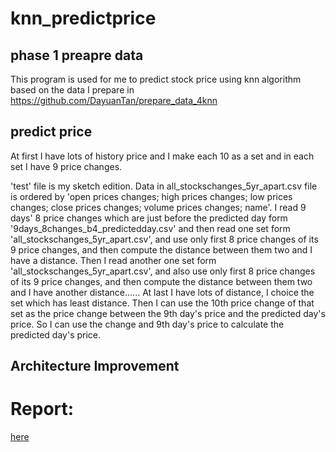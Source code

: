 # knn_predictprice

## phase 1 preapre data

This program is used for me to predict stock price using knn algorithm based on the data I prepare in https://github.com/DayuanTan/prepare_data_4knn

## predict price
At first I have lots of history price and I make each 10 as a set and in each set I have 9 price changes. 

'test' file is my sketch edition. Data in all_stockschanges_5yr_apart.csv file is ordered by 'open prices changes; high prices changes; low prices changes; close prices changes; volume prices changes; name'. I read 9 days' 8 price changes which are just before the predicted day form '9days_8changes_b4_predictedday.csv' and then read one set form 'all_stockschanges_5yr_apart.csv', and use only first 8 price changes of its 9 price changes, and then compute the distance between them two and I have a distance. Then I read another one set form 'all_stockschanges_5yr_apart.csv', and also use only first 8 price changes of its 9 price changes, and then compute the distance between them two and I have another distance...... At last I have lots of distance, I choice the set which has least distance. Then I can use the 10th price change of that set as the price change between the 9th day's price and the predicted day's price. So I can use the change and 9th day's price to calculate the predicted day's price.

## Architecture Improvement

# Report:
[here](CMSC%20611%20Project%20Report.pdf)
